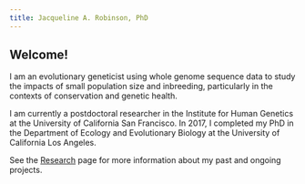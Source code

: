 ```yaml
---
title: Jacqueline A. Robinson, PhD
---
```


## Welcome!

I am an evolutionary geneticist using whole genome sequence data to study the impacts of small population size and inbreeding, particularly in the contexts of conservation and genetic health. 

I am currently a postdoctoral researcher in the Institute for Human Genetics at the University of California San Francisco. In 2017, I completed my PhD in the Department of Ecology and Evolutionary Biology at the University of California Los Angeles. 

See the [Research](https://jarobinsonresearch.com/research/) page for more information about my past and ongoing projects.
